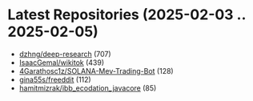 # Latest Repositories (2025-02-03 .. 2025-02-05)

- [dzhng/deep-research](https://github.com/dzhng/deep-research) (707)
- [IsaacGemal/wikitok](https://github.com/IsaacGemal/wikitok) (439)
- [4Garathosc1z/SOLANA-Mev-Trading-Bot](https://github.com/4Garathosc1z/SOLANA-Mev-Trading-Bot) (128)
- [gina55s/freeddit](https://github.com/gina55s/freeddit) (112)
- [hamitmizrak/ibb_ecodation_javacore](https://github.com/hamitmizrak/ibb_ecodation_javacore) (85)
